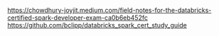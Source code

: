 https://chowdhury-joyjit.medium.com/field-notes-for-the-databricks-certified-spark-developer-exam-ca0b6eb452fc
https://github.com/bclipp/databricks_spark_cert_study_guide